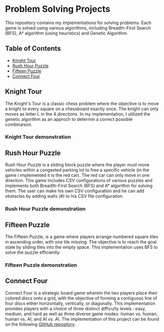 # Problem Solving Projects

This repository contains my implementations for solving problems. Each game is solved using various algorithms, including Breadth-First Search (BFS), A* algorithm (using heuristics) and Genetic Algorithm.

## Table of Contents

- [Knight Tour](#knight-tour)
- [Rush Hour Puzzle](#rush-hour-puzzle)
- [Fifteen Puzzle](#fifteen-puzzle)
- [Connect Four](#connect-four)

## Knight Tour

The Knight's Tour is a classic chess problem where the objective is to move a knight to every square on a chessboard exactly once. The knight can only moves as letter L in the 4 directions. In my implementation, I utilized the genetic algorithm as an approch to determin a correct possible combinaison. 

### Knight Tour demonstration

## Rush Hour Puzzle

Rush Hour Puzzle is a sliding block puzzle where the player must move vehicles within a congested parking lot to free a specific vehicle (in  the game i implemented it is the red car). The red car can only move in one direction. This game includes CSV configurations of various puzzles and implements both Breadth-First Search (BFS) and A* algorithm for solving them. The user can make his own CSV configuration and he can add obstacles by adding walls (#) to his CSV file configuration. 

### Rush Hour Puzzle demonstration

## Fifteen Puzzle

The Fifteen Puzzle, is a game where players arrange numbered square tiles in ascending order, with one tile missing. The objective is to reach the goal state by sliding tiles into the empty space. This implementation uses BFS to solve the puzzle efficiently.

### Fifteen Puzzle demonstration


## Connect Four
Connect Four is a strategic board game wherein the two players place their colored discs onto a grid, with the objective of forming a contiguous line of four discs either horizontally, vertically, or diagonally. This implementation provides players with a choice of three distinct difficulty levels : easy, medium, and hard as well as three diverse game modes: human vs. human, human vs. AI, and AI vs. AI. The implementation of this project can be found on the following [GitHub  repository](https://github.com/amineboucenna/Connect-Four).
